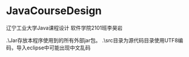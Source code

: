 # JavaCourseDesign
 辽宁工业大学Java课程设计
 软件学院2101班李昊岩
 
.\Jar存放本程序使用到的所有外部jar包。
.\src目录为源代码目录使用UTF8编码，导入eclipse中可能出现中文乱码
